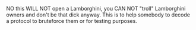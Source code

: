 NO this WILL NOT open a Lamborghini, you CAN NOT "troll" Lamborghini owners and don't be that dick anyway.
This is to help somebody to decode a protocol to bruteforce them or for testing purposes.
